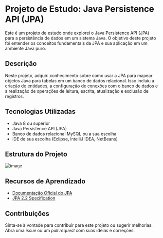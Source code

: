 # Projeto de Estudo: Java Persistence API (JPA)

Este é um projeto de estudo onde explorei o Java Persistence API (JPA) para a persistência de dados em um sistema Java. O objetivo deste projeto foi entender os conceitos fundamentais da JPA e sua aplicação em um ambiente Java puro.

## Descrição

Neste projeto, adquiri conhecimento sobre como usar a JPA para mapear objetos Java para tabelas em um banco de dados relacional. Isso incluiu a criação de entidades, a configuração de conexões com o banco de dados e a realização de operações de leitura, escrita, atualização e exclusão de registros.

## Tecnologias Utilizadas

- Java 8 ou superior
- Java Persistence API (JPA)
- Banco de dados relacional MySQL ou a sua escolha
- IDE de sua escolha (Eclipse, IntelliJ IDEA, NetBeans)

## Estrutura do Projeto

![image](https://github.com/stun106/-Java-Persistence-API-JPA-/assets/99427933/c41a62cc-7080-4034-934d-2120c40dbd6d)


## Recursos de Aprendizado

- [Documentação Oficial do JPA](https://docs.oracle.com/javaee/7/tutorial/persistence-intro.htm)
- [JPA 2.2 Specification](https://jcp.org/en/jsr/detail?id=338)

## Contribuições

Sinta-se à vontade para contribuir para este projeto ou sugerir melhorias. Abra uma *issue* ou um *pull request* com suas ideias e correções.
